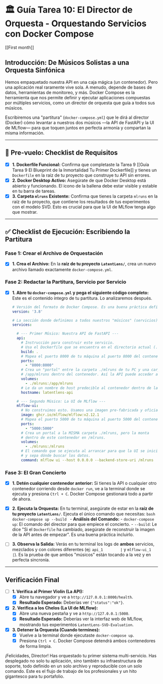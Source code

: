 # 🏛️ Guía Tarea 10: El Director de Orquesta - Orquestando Servicios con Docker Compose

[[First month]]

## Introducción: De Músicos Solistas a una Orquesta Sinfónica

Hemos empaquetado nuestra API en una caja mágica (un contenedor). Pero una aplicación real raramente vive sola. A menudo, depende de bases de datos, herramientas de monitoreo, y más. Docker Compose es la herramienta que nos permite definir y ejecutar aplicaciones compuestas por múltiples servicios, como un director de orquesta que guía a todos sus músicos.

Escribiremos una "partitura" (`docker-compose.yml`) que le dirá al director (Docker) cómo levantar a nuestros dos músicos —la API de FastAPI y la UI de MLflow— para que toquen juntos en perfecta armonía y compartan la misma información.

---

## 🚦 Pre-vuelo: Checklist de Requisitos

- [x] **1. Dockerfile Funcional:** Confirma que completaste la Tarea 9 [[Guía Tarea 9 El Blueprint de la Inmortalidad  Tu Primer Dockerfile]] y tienes un `Dockerfile` en la raíz de tu proyecto que construye tu API sin errores.
- [x] **2. Docker Desktop Activo:** Asegúrate de que Docker Desktop está abierto y funcionando. El icono de la ballena debe estar visible y estable en tu barra de tareas.
- [x] **3. Carpeta `mlruns` Existente:** Confirma que tienes la carpeta `mlruns` en la raíz de tu proyecto, que contiene los resultados de tus experimentos con el modelo SVD. Esto es crucial para que la UI de MLflow tenga algo que mostrar.

---

## ✅ Checklist de Ejecución: Escribiendo la Partitura

### **Fase 1: Crear el Archivo de Orquestación**

- [x] **1. Crea el Archivo:** En la **raíz de tu proyecto `LatentLens/`**, crea un nuevo archivo llamado exactamente `docker-compose.yml`.

### **Fase 2: Redactar la Partitura, Servicio por Servicio**

- [x] **1. Abre tu `docker-compose.yml` y pega el siguiente código completo:** Este es el contenido íntegro de tu partitura. Lo analizaremos después.

    ```yaml
    # Versión del formato de Docker Compose. Es una buena práctica definirla.
    version: '3.8'

    # La sección donde definimos a todos nuestros "músicos" (servicios).
    services:

      # --- Primer Músico: Nuestra API de FastAPI ---
      api:
        # Instrucción para construir este servicio.
        # Usa el Dockerfile que se encuentra en el directorio actual (.).
        build: .
        # Mapea el puerto 8000 de tu máquina al puerto 8000 del contenedor.
        ports:
          - "8000:8000"
        # Crea un "portal" entre la carpeta ./mlruns de tu PC y una carpeta
        # /app/mlruns dentro del contenedor. Así la API puede acceder a los modelos.
        volumes:
          - ./mlruns:/app/mlruns
        # Le da un nombre de host predecible al contenedor dentro de la red de Docker.
        hostname: latentlens-api

      # --- Segundo Músico: La UI de MLflow ---
      mlflow-ui:
        # No construimos esto. Usamos una imagen pre-fabricada y oficial de MLflow.
        image: ghcr.io/mlflow/mlflow:v2.12.1
        # Mapea el puerto 5000 de tu máquina al puerto 5000 del contenedor.
        ports:
          - "5000:5000"
        # Crea un portal a la MISMA carpeta ./mlruns, pero la monta
        # dentro de este contenedor en /mlruns.
        volumes:
          - ./mlruns:/mlruns
        # El comando que se ejecuta al arrancar para que la UI se inicie
        # y sepa dónde buscar los datos.
        command: mlflow ui --host 0.0.0.0 --backend-store-uri /mlruns
    ```

### **Fase 3: El Gran Concierto**

- [x] **1. Detén cualquier contenedor anterior:** Si tienes la API o cualquier otro contenedor corriendo desde `docker run`, ve a la terminal donde se ejecuta y presiona `Ctrl + C`. Docker Compose gestionará todo a partir de ahora.

- [x] **2. Ejecuta la Orquesta:** En tu terminal, asegúrate de estar en la **raíz de tu proyecto `LatentLens/`**. Ejecuta el único comando que necesitas:
      ```bash
      docker-compose up --build
      ```
      - **Análisis del Comando:**
        - `docker-compose up`: El comando del director para que empiece el concierto.
        - `--build`: Le dice "Si el `Dockerfile` ha cambiado, asegúrate de reconstruir la imagen de la API antes de empezar". Es una buena práctica incluirlo.

- [ ] **3. Observa la Salida:** Verás en tu terminal los logs de **ambos** servicios, mezclados y con colores diferentes (ej: `api_1        |` y `mlflow-ui_1  |`). Es la prueba de que ambos "músicos" están tocando a la vez y en perfecta sincronía.

---

## Verificación Final

- [ ] **1. Verifica al Primer Violín (La API):**
    - [x] Abre tu navegador y ve a `http://127.0.0.1:8000/health`.
    - [x] **Resultado Esperado:** Deberías ver `{"status":"ok"}`.

- [x] **2. Verifica a los Chelos (La UI de MLflow):**
    - [x] Abre una nueva pestaña y ve a `http://127.0.0.1:5000`.
    - [x] **Resultado Esperado:** Deberías ver la interfaz web de MLflow, mostrando tus experimentos `LatentLens-SVD-Evaluation`.

- [x] **3. Detener la Orquesta (Cuando termines):**
    - [x] Vuelve a la terminal donde ejecutaste `docker-compose up`.
    - [x] Presiona `Ctrl + C`. Docker Compose detendrá ambos contenedores de forma limpia.

¡Felicidades, Director! Has orquestado tu primer sistema multi-servicio. Has desplegado no solo tu aplicación, sino también su infraestructura de soporte, todo definido en un solo archivo y reproducible con un solo comando. Este es el flujo de trabajo de los profesionales y un hito gigantesco para tu portafolio.